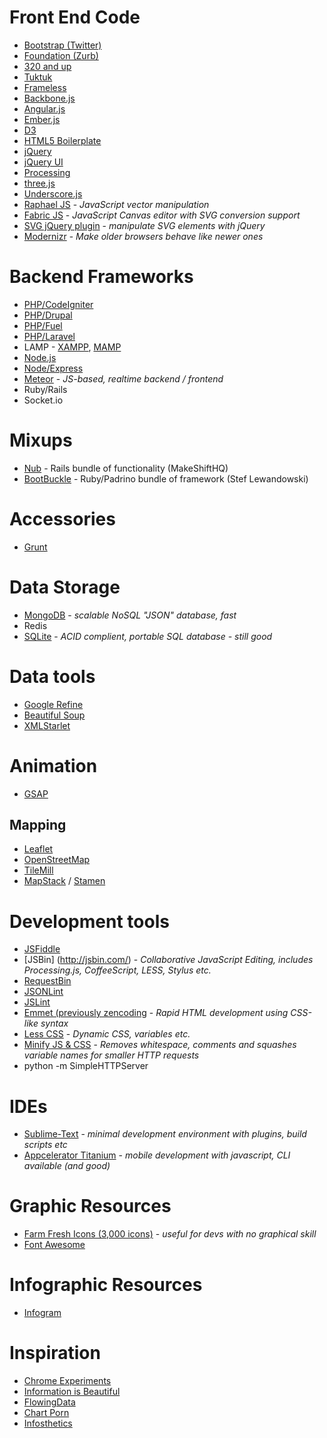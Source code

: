 # Front End Code 
* [Bootstrap (Twitter)](http://twitter.github.com/bootstrap/)
* [Foundation (Zurb)](http://foundation.zurb.com/)
* [320 and up](http://stuffandnonsense.co.uk/projects/320andup/)
* [Tuktuk](http://tuktuk.tapquo.com/)
* [Frameless](http://framelessgrid.com/)
* [Backbone.js](http://backbonejs.org/)
* [Angular.js](http://angularjs.org/)
* [Ember.js](http://emberjs.com/)
* [D3](http://d3js.org/)
* [HTML5 Boilerplate](http://html5boilerplate.com/)
* [jQuery](http://jquery.com/)
* [jQuery UI](http://jqueryui.com/)
* [Processing](http://www.processing.org/)
* [three.js](http://threejs.org/)
* [Underscore.js](http://underscorejs.org/)
* [Raphael JS](http://raphaeljs.com/) - *JavaScript vector manipulation*
* [Fabric JS](http://fabricjs.com/) - *JavaScript Canvas editor with SVG conversion support*
* [SVG jQuery plugin](http://keith-wood.name/svg.html) - *manipulate SVG elements with jQuery*
* [Modernizr](http://modernizr.com/) - *Make older browsers behave like newer ones*

# Backend Frameworks
* [PHP/CodeIgniter](http://ellislab.com/codeigniter)
* [PHP/Drupal](https://drupal.org/)
* [PHP/Fuel](http://fuelphp.com/)
* [PHP/Laravel](http://laravel.com/)
* LAMP - [XAMPP](http://www.apachefriends.org/en/xampp.html), [MAMP](http://www.mamp.info/en/index.html)
* [Node.js](http://nodejs.org/)
* [Node/Express](http://expressjs.com/)
* [Meteor](http://meteor.com/) - *JS-based, realtime backend / frontend*
* Ruby/Rails
* Socket.io

# Mixups
* [Nub](https://github.com/makeshifthq/nub) - Rails bundle of functionality (MakeShiftHQ)
* [BootBuckle](https://github.com/stefl/bootbuckle) - Ruby/Padrino bundle of framework (Stef Lewandowski)

# Accessories
* [Grunt](http://gruntjs.com/)

# Data Storage
* [MongoDB](http://www.mongodb.org/) - *scalable NoSQL "JSON" database, fast*
* Redis
* [SQLite](http://www.sqlite.org) - *ACID complient, portable SQL database - still good*

# Data tools
* [Google Refine](http://code.google.com/p/google-refine/)
* [Beautiful Soup](http://www.crummy.com/software/BeautifulSoup/)
* [XMLStarlet](http://xmlstar.sourceforge.net/doc/UG/xmlstarlet-ug.html)

# Animation
* [GSAP](http://www.greensock.com/gsap-js/)

## Mapping
* [Leaflet](http://leafletjs.com/)
* [OpenStreetMap](http://www.openstreetmap.org/)
* [TileMill](http://www.mapbox.com/tilemill/)
* [MapStack](http://mapstack.stamen.com/) / [Stamen](http://maps.stamen.com/)

# Development tools
* [JSFiddle](http://jsfiddle.net/)
* [JSBin] (http://jsbin.com/) - *Collaborative JavaScript Editing, includes Processing.js, CoffeeScript, LESS, Stylus etc.*
* [RequestBin](http://requestb.in/)
* [JSONLint](http://jsonlint.com/)
* [JSLint](http://www.jslint.com/)
* [Emmet (previously zencoding](http://docs.emmet.io/) - *Rapid HTML development using CSS-like syntax*
* [Less CSS](http://lesscss.org/) - *Dynamic CSS, variables etc.*
* [Minify JS & CSS](https://github.com/mrclay/minify) - *Removes whitespace, comments and squashes variable names for smaller HTTP requests*
* python -m SimpleHTTPServer

# IDEs
* [Sublime-Text](http://www.sublimetext.com/) - *minimal development environment with plugins, build scripts etc*
* [Appcelerator Titanium](http://www.appcelerator.com/) - *mobile development with javascript, CLI available (and good)*

# Graphic Resources
* [Farm Fresh Icons (3,000 icons)](http://www.fatcow.com/free-icons) - *useful for devs with no graphical skill*
* [Font Awesome](http://fortawesome.github.io/Font-Awesome/)

# Infographic Resources
* [Infogram](http://infogr.am/)

# Inspiration
* [Chrome Experiments](http://www.chromeexperiments.com/)
* [Information is Beautiful](http://www.informationisbeautiful.net/)
* [FlowingData](http://flowingdata.com/)
* [Chart Porn](http://chartporn.org/)
* [Infosthetics](http://infosthetics.com/)
